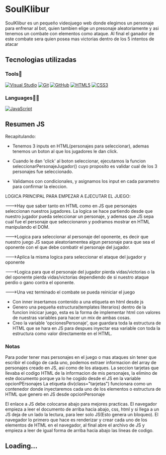 # SoulKlibur

<p>SoulKlibur es un pequeño videojuego web donde elegimos un personaje
para enfrenar al bot, quien tambien elige un presonaje aleatoriamente y asi tenemos un combate
con elementos como ataque. Al final el ganador de este combate sera quien posea mas victorias
dentro de los 5 intentos de atacar</p>

## Tecnologias utilizadas

<h3>Tools🔨</h3>

[![Visual Studio](https://img.shields.io/badge/-007ACC?style=flat&logo=Visual-Studio-Code&logoColor=white&link=https://github.com/Quananhle "Visual Studio")](https://github.com/Quananhle)
[![Git](https://img.shields.io/badge/-Git-black?style=flat&logo=git&link=https://github.com/Quananhle)](https://github.com/Quananhle) 
[![GitHub](https://img.shields.io/badge/-GitHub-181717?style=flat&logo=github&link=https://github.com/Quananhle)](https://github.com/Quananhle)
[![HTML5](https://img.shields.io/badge/-HTML5-E34F26?style=flat&logo=html5&logoColor=white&link=https://github.com/Quananhle/Front-End-Dev)](https://github.com/Quananhle/Front-End-Dev) 
[![CSS3](https://img.shields.io/badge/-CSS3-1572B6?style=flat&logo=css3&link=https://github.com/Quananhle/Front-End-Dev)](https://github.com/Quananhle/Front-End-Dev) 


<h3>Languages👨‍💻</h3>

[![JavaScript](https://img.shields.io/badge/-JavaScript-black?style=flat&logo=javascript&link=https://github.com/Quananhle/Front-End-Dev)](https://github.com/Quananhle/Front-End-Dev)



## Resumen JS

Recapitulando:

  - Tenemos 3 inputs en HTML(personajes para seleccionar), ademas tenemos un boton al que los jugadores le dan click.

  - Cuando le dan 'click' al boton seleccionar, ejecutamos la funcion seleccionarPersonajeJugador() cuyo proposito es validar cual de los 3 personajes fue seleccionado.

  - Validamos con condicionales, y asignamos los input en cada parametro para confirmar la eleccion.


LOGICA PRINCIPAL PARA EMPEZAR A EJECUTAR EL JUEGO:

--->Hay que saber tanto en HTML como en JS que personajes seleccionan nuestros jugadores.
    La logica se hace partiendo desde que nuestro jugador pueda seleccionar un personaje, 
    y ademas que JS sepa cual fue el personaje que seleccionaron  y podramos mostrar en HTML manipulando el DOM.

--->Logica para seleccionar al personaje del oponente,
    es decir que nuestro juego JS saque aleatoriamentea algun personaje para que sea el oponente con el que debe combatir el personaje del jugador.

--->Aplica la misma logica para seleccionar el ataque del jugador y oponente

--->Logica para que el personaje del jugador pierda vidas/victorias o la del oponente pierda vidas/victorias 
    dependiendo de si nuestro ataque perdio o gano contra el oponente.

--->Una vez terminado el combate se pueda reiniciar el juego


- Con inner insertamos contenido a una etiqueta en html desde js
- Genero una pequeña estructura(templates literarios) dentro de la funcion inicicar juego, esta es la forma de implementar html con valores de nuestras variables para hacer un mix de ambas cosas.
- Creo la variable 'opcionesPersonaje', que guardara toda la estructura de HTML que se hara en JS para despues inyectar esa variable con toda la estructura como valor directamente en el HTML.

### Notas
<p>
    Para poder tener mas personajes en el juego o mas ataques sin tener que escribir el codigo de cada uno,
    podemos extraer informacion del array de personajes creado en JS, asi como de los ataques.
    La seccion tarjetas que llevaba el codigo HTML de la informacion de mis personajes, la elimino de este documento
    porque ya lo he cogido desde el JS en la variable opcionPErsonajes
    La etiqueta div(class="tarjetas") funcionara como un contenedor donde inyectaremos cada uno de los elementos
    o estructura de HTML que genero en JS desde opcionPersonaje 
</p>

<p>
    El enlace a JS debe colocarse abajo para mejores practicas.
    El navegador empieza a leer el documento de arriba hacia abajo, css, html y si llega a un JS deja de un lado la lectura, para leer solo JS(Esto genera un bloqueo).
    El navegador lo primero que hace es renderizar y crear cada uno de los elementos de HTML en el navegador, al final abre el archivo de JS y empieza a leer de igual forma de arriba hacia abajo las lineas de codigo.
</p>

## Loading...